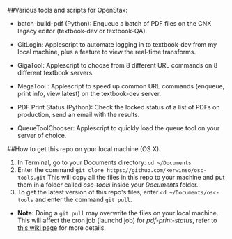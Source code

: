 ##Various tools and scripts for OpenStax:

* batch-build-pdf (Python): Enqueue a batch of PDF files on the CNX legacy editor (textbook-dev or textbook-QA).

* GitLogin: Applescript to automate logging in to textbook-dev from my local machine, plus a feature to view the real-time transforms. 

* GigaTool: Applescript to choose from 8 different URL commands on 8 different textbook servers.

* MegaTool : Applescript to speed up common URL commands (enqueue, print info, view latest) on the textbook-dev server.

* PDF Print Status (Python): Check the locked status of a list of PDFs on production, send an email with the results.

* QueueToolChooser: Applescript to quickly load the queue tool on your server of choice.

##How to get this repo on your local machine (OS X):

1. In Terminal, go to your Documents directory: `cd ~/Documents`
1. Enter the command `git clone https://github.com/kerwinso/osc-tools.git`
This will copy all the files in this repo to your machine and put them in a folder called _osc-tools_ inside your _Documents_ folder.
1. To get the latest version of this repo's files, enter `cd ~/Documents/osc-tools` and enter the command `git pull`.
  * **Note:** Doing a `git pull` may overwrite the files on your local machine. This will affect the cron job (launchd job) for _pdf-print-status_, refer to [this wiki page](https://github.com/kerwinso/osc-tools/wiki/Scheduling-pdf-print-status-to-run-in-the-background-%28OS-X%29) for more details.
